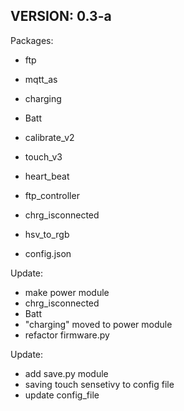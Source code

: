## VERSION: 0.3-a

Packages:
- ftp 
- mqtt_as
- charging
- Batt
- calibrate_v2
- touch_v3
- heart_beat
- ftp_controller
- chrg_isconnected
- hsv_to_rgb


- config.json 



Update:
- make power module
- chrg_isconnected 
- Batt 
- "charging" moved to power module 
- refactor firmware.py

Update:
- add save.py module 
- saving touch sensetivy to config file 
- update config_file
